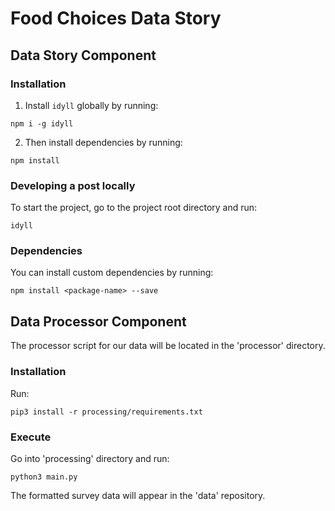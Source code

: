 # Food Choices Data Story
## Data Story Component

### Installation
1. Install `idyll` globally by running:

```shell
npm i -g idyll
```
2. Then install dependencies by running:
```shell
npm install
```

### Developing a post locally

To start the project, go to the project root directory and run:
```shell
idyll
```

<!-- ## Building a post for production

Run `idyll build`. The output will appear in the top-level `build` folder. To change the output location, change the `output` option in `package.json`.

## Deploying

Make sure your post has been built, then deploy the docs folder via any static hosting service. -->

### Dependencies

You can install custom dependencies by running:
```shell
npm install <package-name> --save
```

## Data Processor Component

The processor script for our data will be located in the 'processor' directory.
### Installation
Run:

    pip3 install -r processing/requirements.txt


### Execute
Go into 'processing' directory and run:

    python3 main.py

The formatted survey data will appear in the 'data' repository.
